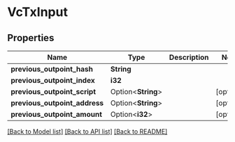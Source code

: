# VcTxInput

## Properties

| Name                          | Type               | Description | Notes      |
| ----------------------------- | ------------------ | ----------- | ---------- |
| **previous_outpoint_hash**    | **String**         |             |
| **previous_outpoint_index**   | **i32**            |             |
| **previous_outpoint_script**  | Option<**String**> |             | [optional] |
| **previous_outpoint_address** | Option<**String**> |             | [optional] |
| **previous_outpoint_amount**  | Option<**i32**>    |             | [optional] |

[[Back to Model list]](../README.md#documentation-for-models) [[Back to API list]](../README.md#documentation-for-api-endpoints) [[Back to README]](../README.md)
